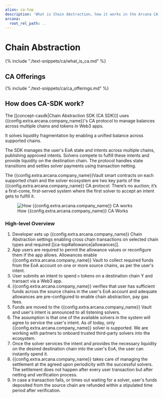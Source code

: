 ```yaml
---
alias: ca-top
description: 'What is Chain Abstraction, how it works in the Arcana CA SDK, what are the benefits and more.'
arcana:
  root_rel_path: ..
---
```


# Chain Abstraction

{% include "./text-snippets/ca/what_is_ca.md" %}

## CA Offerings

{% include "./text-snippets/ca/ca_offerings.md" %}

## How does CA-SDK work?

The [[concept-casdk|Chain Abstraction SDK (CA SDK)]] uses {{config.extra.arcana.company_name}}'s CA protocol to manage balances across multiple chains and tokens in Web3 apps.

It solves liquidity fragmentation by enabling a unified balance across supported chains.

The SDK manages the user's EoA state and intents across multiple chains, publishing approved intents. Solvers compete to fulfill these intents and provide liquidity on the destination chain. The protocol handles state transitions and settles solver payments using transaction netting.

The {{config.extra.arcana.company_name}}Vault smart contracts on each supported chain and the solver ecosystem are two key parts of the {{config.extra.arcana.company_name}} CA protocol. There’s no auction; it’s a first-come, first-served system where the first solver to accept an intent gets to fulfill it.

<figure markdown="span">
  <img alt="How {{config.extra.arcana.company_name}} CA works" src="{{config.extra.arcana.img_dir}}/an_ca_how_it_works.{{config.extra.arcana.img_png}}" class="an_screenshots width_85pc"/>
  <figcaption>How {{config.extra.arcana.company_name}} CA Works</figcaption>
</figure>

### High-level Overview

1. Developer sets up {{config.extra.arcana.company_name}} Chain Abstraction settings enabling cross chain transactions on selected chain types and required [[ca-top#allowance|allowances]].
2. App users are required to permit the allowance values or reconfigure them if the app allows. Allowances enable {{config.extra.arcana.company_name}} Vault to collect required funds from the EoA account on one or more source chains, as per the user's intent.
3. User submits an intent to spend `n` tokens on a destination chain Y and transact via a Web3 app.
4. {{config.extra.arcana.company_name}} verifies that user has sufficient funds across the source chains in the user's EoA account and adequate allowances are pre-configured to enable chain abstraction, pay gas fees.
5. Funds are moved to the {{config.extra.arcana.company_name}} Vault and user's intent is announced to all listening solvers.
6. The assumption is that one of the available solvers in the system will agree to service the user's intent. As of today, only {{config.extra.arcana.company_name}} solver is supported. We are working with partners to onboard trusted third-party solvers into the ecosystem.
7. Once the solver services the intent and provides the necessary liquidity on the desired destination chain into the user's EoA, the user can instantly spend it.
8. {{config.extra.arcana.company_name}} takes care of managing the settlement at the agreed upon periodicity with the successful solvers. The settlement does not happen after every user transaction but after netting and verification process.
9. In case a transaction fails, or times out waiting for a solver, user's funds deposited from the source chain are refunded within a stipulated time period after verification.